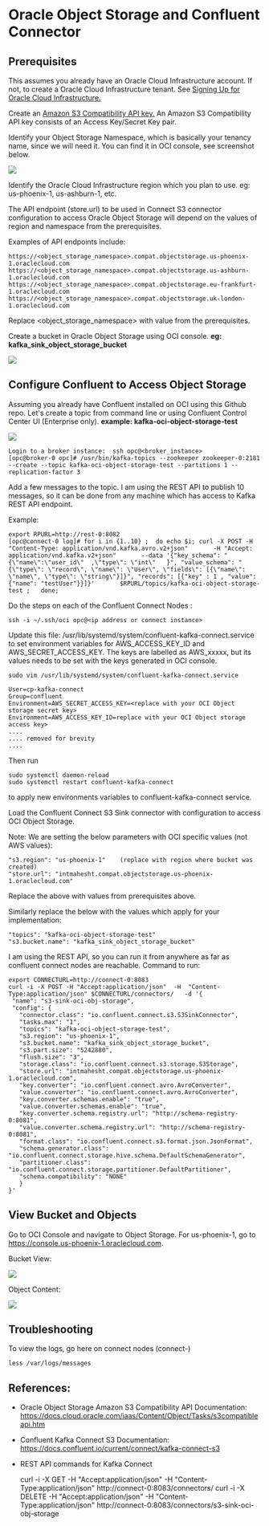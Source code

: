 # Oracle Object Storage and Confluent Connector

## Prerequisites
This assumes you already have an Oracle Cloud Infrastructure account.  If not, to create a Oracle Cloud Infrastructure tenant.  See [Signing Up for Oracle Cloud Infrastructure.](https://docs.cloud.oracle.com/iaas/Content/GSG/Tasks/signingup.htm)

Create an [Amazon S3 Compatibility API key.](https://docs.cloud.oracle.com/iaas/Content/Identity/Tasks/managingcredentials.htm#Working2) An Amazon S3 Compatibility API key consists of an Access Key/Secret Key pair.

Identify your Object Storage Namespace, which is basically your tenancy name, since we will need it.   You can find it in OCI console, see screenshot below.  

![](./images/object%20storage/01%20-%20tenant.png)

Identify the Oracle Cloud Infrastructure region which you plan to use. eg:  us-phoenix-1,  us-ashburn-1, etc.  

The API endpoint (store.url) to be used in Connect S3 connector configuration to access Oracle Object Storage will depend on the values of region and namespace from the prerequisites.

Examples of API endpoints include:

    https://<object_storage_namespace>.compat.objectstorage.us-phoenix-1.oraclecloud.com
    https://<object_storage_namespace>.compat.objectstorage.us-ashburn-1.oraclecloud.com
    https://<object_storage_namespace>.compat.objectstorage.eu-frankfurt-1.oraclecloud.com
    https://<object_storage_namespace>.compat.objectstorage.uk-london-1.oraclecloud.com

Replace <object_storage_namespace> with value from the prerequisites.

Create a bucket in Oracle Object Storage using OCI console.  **eg: kafka_sink_object_storage_bucket**

![](./images/object%20storage/02%20-%20create%20bucket.png)

## Configure Confluent to Access Object Storage
Assuming you already have Confluent installed on OCI using this Github repo.  Let's create a topic from command line or using Confluent Control Center UI (Enterprise only).   **example: kafka-oci-object-storage-test**

![](./images/object%20storage/03%20-%20create%20topic.png)

    Login to a broker instance:  ssh opc@<broker_instance> 
    [opc@broker-0 opc]# /usr/bin/kafka-topics --zookeeper zookeeper-0:2181 --create --topic kafka-oci-object-storage-test --partitions 1 --replication-factor 3


Add a few messages to the topic. I am using the REST API to publish 10 messages, so it can be done from any machine which has access to Kafka REST API endpoint. 

Example:
    
    export RPURL=http://rest-0:8082
    [opc@connect-0 log]# for i in {1..10} ;  do echo $i; curl -X POST -H "Content-Type: application/vnd.kafka.avro.v2+json"       -H "Accept: application/vnd.kafka.v2+json"       --data '{"key_schema": "{\"name\":\"user_id\"  ,\"type\": \"int\"   }", "value_schema": "{\"type\": \"record\", \"name\": \"User\", \"fields\": [{\"name\": \"name\", \"type\": \"string\"}]}", "records": [{"key" : 1 , "value": {"name": "testUser"}}]}'       $RPURL/topics/kafka-oci-object-storage-test ;   done;
 



Do the steps on each of the Confluent Connect Nodes :

    ssh -i ~/.ssh/oci opc@<ip address or connect instance>
 
    
Update this file:  /usr/lib/systemd/system/confluent-kafka-connect.service to set environment variables for AWS_ACCESS_KEY_ID and AWS_SECRET_ACCESS_KEY.  The keys are labelled as AWS_xxxxx,  but its values needs to be set with the keys generated in OCI console.  

    sudo vim /usr/lib/systemd/system/confluent-kafka-connect.service
    
    User=cp-kafka-connect
    Group=confluent
    Environment=AWS_SECRET_ACCESS_KEY=<replace with your OCI Object storage secret key>
    Environment=AWS_ACCESS_KEY_ID=replace with your OCI Object storage access key>
    ....
    .... removed for brevity
    ....

Then run 

    sudo systemctl daemon-reload 
    sudo systemctl restart confluent-kafka-connect 

to apply new environments variables to confluent-kafka-connect service. 



Load the Confluent Connect S3 Sink connector with configuration to access OCI Object Storage.

Note: We are setting the below parameters with OCI specific values (not AWS values):

    "s3.region": "us-phoenix-1"    (replace with region where bucket was created)
    "store.url": "intmahesht.compat.objectstorage.us-phoenix-1.oraclecloud.com"

Replace the above with values from prerequisites above.

Similarly replace the below with the values which apply for your implementation:

    "topics": "kafka-oci-object-storage-test"
    "s3.bucket.name": "kafka_sink_object_storage_bucket"
    
 I am using the REST API, so you can run it from anywhere as far as confluent connect nodes are reachable. 
 Command to run:

    export CONNECTURL=http://connect-0:8083
    curl -i -X POST -H "Accept:application/json"  -H  "Content-Type:application/json" $CONNECTURL/connectors/   -d '{
     "name": "s3-sink-oci-obj-storage",
     "config": {
       "connector.class": "io.confluent.connect.s3.S3SinkConnector",
       "tasks.max": "1",
       "topics": "kafka-oci-object-storage-test",
       "s3.region": "us-phoenix-1",
       "s3.bucket.name": "kafka_sink_object_storage_bucket",
       "s3.part.size": "5242880",
       "flush.size": "3",
       "storage.class": "io.confluent.connect.s3.storage.S3Storage",
       "store.url": "intmahesht.compat.objectstorage.us-phoenix-1.oraclecloud.com",
       "key.converter": "io.confluent.connect.avro.AvroConverter",
       "value.converter": "io.confluent.connect.avro.AvroConverter",
       "key.converter.schemas.enable": "true",
       "value.converter.schemas.enable": "true",
       "key.converter.schema.registry.url": "http://schema-registry-0:8081",
       "value.converter.schema.registry.url": "http://schema-registry-0:8081",
       "format.class": "io.confluent.connect.s3.format.json.JsonFormat",
       "schema.generator.class": "io.confluent.connect.storage.hive.schema.DefaultSchemaGenerator",
       "partitioner.class": "io.confluent.connect.storage.partitioner.DefaultPartitioner",
       "schema.compatibility": "NONE"
       }
    }'


## View Bucket and Objects
Go to OCI Console and navigate to Object Storage.  For us-phoenix-1, go to https://console.us-phoenix-1.oraclecloud.com.

Bucket View:

![](./images/object%20storage/04%20-%20bucket%20content.png)

Object Content:

![](./images/object%20storage/05%20-%20object%20content.png)

## Troubleshooting
To view the logs, go here on connect nodes (connect-<n>)

    less /var/logs/messages

## References:
* Oracle Object Storage Amazon S3 Compatibility API Documentation: https://docs.cloud.oracle.com/iaas/Content/Object/Tasks/s3compatibleapi.htm
* Confluent Kafka Connect S3 Documentation: https://docs.confluent.io/current/connect/kafka-connect-s3

* REST API commands for Kafka Connect

    curl -i -X GET -H "Accept:application/json"  -H  "Content-Type:application/json"  http://connect-0:8083/connectors/
    curl -i -X DELETE -H "Accept:application/json"  -H  "Content-Type:application/json"  http://connect-0:8083/connectors/s3-sink-oci-obj-storage
    

